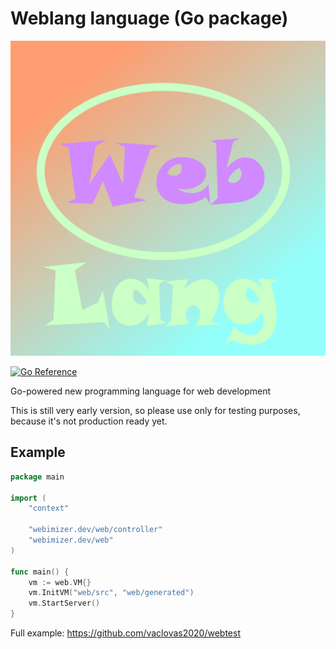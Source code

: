 # Weblang language (Go package)

![Weblang](weblang.png "Weblang")

[![Go Reference](https://pkg.go.dev/badge/webimizer.dev/web.svg)](https://pkg.go.dev/webimizer.dev/web)

Go-powered new programming language for web development

This is still very early version, so please use only for testing purposes, because it's not production ready yet.

## Example
```go
package main

import (
	"context"

	"webimizer.dev/web/controller"
	"webimizer.dev/web"
)

func main() {
	vm := web.VM{}
	vm.InitVM("web/src", "web/generated")
	vm.StartServer()
}
```

Full example: https://github.com/vaclovas2020/webtest
